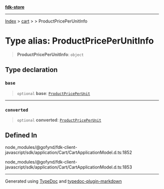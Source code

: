 [**fdk-store**](../../../README.md)
***

[Index](../../../API.md) > [cart](../../README.md) > [<internal>](../README.md) > ProductPricePerUnitInfo

# Type alias: ProductPricePerUnitInfo

> **ProductPricePerUnitInfo**: `object`

## Type declaration

### `base`

> `optional` **base**: [`ProductPricePerUnit`](type-alias.ProductPricePerUnit.md)

***

### `converted`

> `optional` **converted**: [`ProductPricePerUnit`](type-alias.ProductPricePerUnit.md)

## Defined In

node\_modules/@gofynd/fdk-client-javascript/sdk/application/Cart/CartApplicationModel.d.ts:1852

node\_modules/@gofynd/fdk-client-javascript/sdk/application/Cart/CartApplicationModel.d.ts:1853

***
Generated using [TypeDoc](https://typedoc.org/) and [typedoc-plugin-markdown](https://www.npmjs.com/package/typedoc-plugin-markdown)
